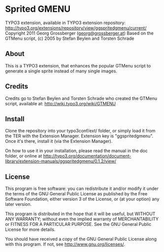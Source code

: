 # Sprited GMENU
TYPO3 extension, available in TYPO3 extension repository: http://typo3.org/extensions/repository/view/ggspritedgmenu/current/
Copyright 2011 Georg Grossberger (georg@grossberger.at)
Based on the GTMenu script, (c) 2005 by Stefan Beylen and Torsten Schrade 

## About
This is a TYPO3 extension, that enhances the popular GTMenu script to generate a single sprite instead of many single images.

## Credits
Credits go to Stefan Beylen and Torsten Schrade who created the GTMenu script, available at: http://wiki.typo3.org/wiki/GTMENU

## Install
Clone the repository into your typo3conf/ext/ folder, or simply load it from the TER with the Extension Manager. Extension key is "ggspritedgmenu". Once it's there, install it (via the Extension Manager).

On how to use it in your installation, please read the manual in the doc folder, or online at http://typo3.org/documentation/document-library/extension-manuals/ggspritedgmenu/0.1.2/view/

## License
This program is free software: you can redistribute it and/or modify
it under the terms of the GNU General Public License as published by
the Free Software Foundation, either version 3 of the License, or
(at your option) any later version.

This program is distributed in the hope that it will be useful,
but WITHOUT ANY WARRANTY; without even the implied warranty of
MERCHANTABILITY or FITNESS FOR A PARTICULAR PURPOSE.  See the
GNU General Public License for more details.

You should have received a copy of the GNU General Public License
along with this program.  If not, see <http://www.gnu.org/licenses/>.

